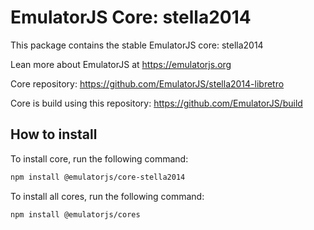 # EmulatorJS Core: stella2014

This package contains the stable EmulatorJS core: stella2014

Lean more about EmulatorJS at https://emulatorjs.org

Core repository:
https://github.com/EmulatorJS/stella2014-libretro

Core is build using this repository:
https://github.com/EmulatorJS/build

## How to install

To install core, run the following command:

```bash
npm install @emulatorjs/core-stella2014
```
To install all cores, run the following command:

```bash
npm install @emulatorjs/cores
```

